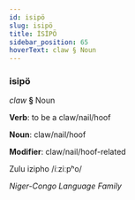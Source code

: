 ```yaml
---
id: isipö
slug: isipö
title: İSİPÖ
sidebar_position: 65
hoverText: claw § Noun
---
```


### isipö

*claw* **§** Noun

**Verb**: to be a claw/nail/hoof

**Noun**: claw/nail/hoof

**Modifier**: claw/nail/hoof-related

Zulu izipho /íːziːpʰo/

*Niger-Congo Language Family*